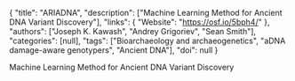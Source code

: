 {
  "title": "ARIADNA",
  "description": ["Machine Learning Method for Ancient DNA Variant Discovery"],
  "links": {
    "Website": "https://osf.io/5bph4/"
  },
  "authors": ["Joseph K. Kawash", "Andrey Grigoriev", "Sean Smith"],
  "categories": [null],
  "tags": ["Bioarchaeology and archaeogenetics", "aDNA damage-aware genotypers", "Ancient DNA"],
  "doi": null
}

<!-- Generated by csv2md.R – do not edit by hand -->

Machine Learning Method for Ancient DNA Variant Discovery